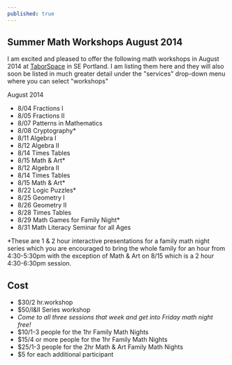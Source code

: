 ```yaml
---
published: true
---
```


## Summer Math Workshops August 2014
I am excited and pleased to offer the following math workshops in August 2014 at [TaborSpace](http://taborspace.org/about/) in SE Portland. I am listing them here and they will also soon be listed in much greater detail under the "services" drop-down menu where you can select "workshops"


August 2014
- 8/04 Fractions I 
- 8/05 Fractions II
- 8/07 Patterns in Mathematics
- 8/08 Cryptography*
- 8/11 Algebra I
- 8/12 Algebra II
- 8/14 Times Tables
- 8/15 Math & Art*
- 8/12 Algebra II
- 8/14 Times Tables
- 8/15 Math & Art*
- 8/22 Logic Puzzles*
- 8/25 Geometry I
- 8/26 Geometry II
- 8/28 Times Tables
- 8/29 Math Games for Family Night*
- 8/31 Math Literacy Seminar for all Ages

*These are 1 & 2 hour interactive presentations for a family math night series which you are encouraged to bring the whole family for an hour from 4:30-5:30pm with the exception of Math & Art on 8/15 which is a 2 hour 4:30-6:30pm session. 

## Cost
- $30/2 hr.workshop
- $50/I&II Series workshop
- _Come to all three sessions that week and get into Friday math night free!_
- $10/1-3 people for the 1hr Family Math Nights
- $15/4 or more people for the 1hr Family Math Nights
- $25/1-3 people for the 2hr Math & Art Family Math Nights
- $5 for each additional participant